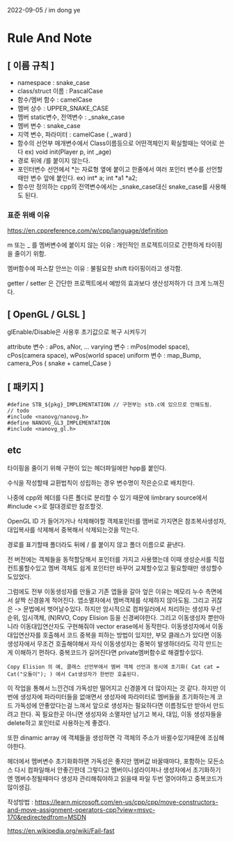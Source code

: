 
2022-09-05 / im dong ye
# Rule And Note

## [ 이름 규칙 ]

* namespace : snake_case
* class/struct 이름 : PascalCase
* 함수/멤버 함수 : camelCase
* 멤버 상수 : UPPER_SNAKE_CASE
* 멤버 static변수, 전역변수 : _snake_case
* 멤버 변수 : snake_case
* 지역 변수, 파라미터 : camelCase ( _ward )
* 함수의 선언부 매개변수에서 Class이름등으로 어떤객체인지 확실할때는 약어로 쓴다 ex) void init(Player p, int _age)
* 경로 뒤에 /를 붙이지 않는다.
* 포인터변수 선언에서 \*는 자료형 옆에 붙이고 한줄에서 여러 포인터 변수를 선언할때만 변수 앞에 붙인다. ex) int\* a; int  \*a1 \*a2;
* 함수만 정의하는 cpp의 전역변수에서는 _snake_case대신 snake_case를 사용해도 된다.

### 표준 위배 이유

https://en.cppreference.com/w/cpp/language/definition

m 또는 _ 를 멤버변수에 붙이지 않는 이유 : 개인적인 프로젝트이므로 간편하게 타이핑을 줄이기 위함.

멤버함수에 파스칼 안쓰는 이유 : 불필요한 shift 타이핑이라고 생각함.

getter / setter 은 간단한 프로젝트에서 예방의 효과보다 생산성저하가 더 크게 느껴진다.

## [ OpenGL / GLSL ]

glEnable/Disable은 사용후 초기값으로 복구 시켜두기

attribute 변수 : aPos, aNor, ...
varying 변수 : mPos(model space), cPos(camera space), wPos(world space)
uniform 변수 : map_Bump, camera_Pos ( snake + camel_Case )


## [ 패키지 ]
```
#define STB_${pkg}_IMPLEMENTATION // 구현부는 stb.c에 있으므로 안해도됨.
// todo
#include <nanovg/nanovg.h>
#define NANOVG_GL3_IMPLEMENTATION
#include <nanovg_gl.h>
```

## etc

타이핑을 줄이기 위해 구현이 있는 헤더파일에만 hpp를 붙인다.

수식을 작성할때 교환법칙이 성립하는 경우 변수명이 작은순으로 배치한다.

나중에 cpp와 헤더를 다른 폴더로 분리할 수 있기 때문에 limbrary source에서 #include <>로 절대경로만 참조할것.

OpenGL ID 가 들어가거나 삭제해야할 객체포인터를 맴버로 가지면은 참조복사생성자, 대입복사를 삭제해서 중복해서 삭제되는것을 막는다.

경로를 표기할때 폴더라도 뒤에 / 를 붙이지 않고 폴더 이름으로 끝낸다.

전 버전에는 객체들을 동적할당해서 포인터를 가지고 사용했는데 이때 생성순서를 직접 컨트롤할수있고 멤버 객체도 쉽게 포인터만 바꾸어 교체할수있고 필요할때만 생성할수도있었다.

그럼에도 전부 이동생성자를 만들고 기존 앱들을 갈아 엎은 이유는 메모리 누수 측면에서 살짝 신경쓸게 적어진다. 앱소멸자에서 멤버객체를 삭제하지 않아도됨. 그리고 귀찮은 -> 문법에서 벗어날수있다. 하지만 암시적으로 컴파일러에서 처리하는 생성자 우선순위, 임시객체, (N)RVO, Copy Elision 등을 신경써야한다. 그리고 이동생성자 뿐만아니라 이동대입연산자도 구현해줘야 vector erase에서 동작한다. 이동생성자에서 이동대입연산자를 호출해서 코드 중복을 피하는 방법이 있지만, 부모 클래스가 있다면 이동생성자에서 무조건 호출해야해서 자식 이동생성자는 중복이 발생하더라도 각각 만드는게 이해하기 편하다. 중복코드가 길어진다면 private멤버함수로 해결할수있다.

    Copy Elision 의 예, 클래스 선언부에서 멤버 객체 선언과 동시에 초기화( Cat cat = Cat("오돌이"); ) 에서 Cat생성자가 한번만 호출된다.

이 작업을 통해서 느낀건데 가독성만 떨어지고 신경쓸게 더 많아지는 것 같다. 하지만 이번에 생성자에 파라미터들을 없애면서 생성자에 파라미터로 멤버들을 초기화하는게 코드 가독성에 안좋았다는걸 느껴서 앞으로 생성자는 필요하다면 이름정도만 받아서 만드려고 한다. 꼭 필요한곳 아니면 생성자와 소멸자만 남기고 복사, 대입, 이동 생성자들을 delete하고 포인터로 사용하는게 좋겠다.

또한 dinamic array 에 객체들을 생성하면 각 객체의 주소가 바뀔수있기때문에 조심해야한다.

헤더에서 멤버변수 초기화화하면 가독성은 좋지만 멤버값 바꿀때마다, 포함하는 모든소스 다시 컴파일해서 안좋긴한데 그렇다고 멤버이니셜라이져나 생성자에서 초기화하기엔 멤버수정될때마다 생성자 관리해줘야하고 읽을때 파일 두번 열어야하고 중복코드가 많이생김.



작성방법 : https://learn.microsoft.com/en-us/cpp/cpp/move-constructors-and-move-assignment-operators-cpp?view=msvc-170&redirectedfrom=MSDN

https://en.wikipedia.org/wiki/Fail-fast